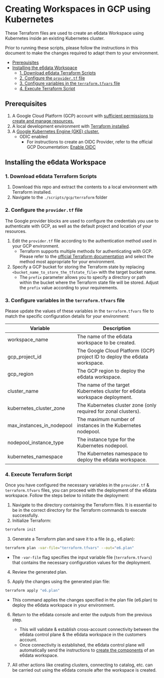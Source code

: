 # Creating Workspaces in GCP using Kubernetes <!-- omit in toc -->

These Terraform files are used to create an e6data Workspace using Kubernetes inside an existing Kubernetes cluster.

Prior to running these scripts, please follow the instructions in this document to make the changes required to adapt them to your environment.

- [Prerequisites](#prerequisites)
- [Installing the e6data Workspace](#installing-the-e6data-workspace)
  - [1. Download e6data Terraform Scripts](#1-download-e6data-terraform-scripts)
  - [2. Configure the `provider.tf` file](#2-configure-the-providertf-file)
  - [3. Configure variables in the `terraform.tfvars` file](#3-configure-variables-in-the-terraformtfvars-file)
  - [4. Execute Terraform Script](#4-execute-terraform-script)

## Prerequisites
1. A Google Cloud Platform (GCP) account with [sufficient permissions to create and manage resources.](https://docs.e6data.com/product-documentation/workspaces/creating-workspaces-in-gcp#deployment-overview-and-resource-provisioning)
2. A local development environment with [Terraform installed](https://docs.e6data.com/product-documentation/workspaces/creating-workspaces-in-gcp#installing-terraform).
3. A [Google Kubernetes Engine (GKE) cluster.](https://docs.e6data.com/product-documentation/workspaces/creating-workspaces-in-gcp#creating-a-gke-cluster-optional)
   - ODIC enabled
     - For instructions to create an OIDC Provider, refer to the official GCP Documentation: [Enable OIDC](https://cloud.google.com/kubernetes-engine/docs/how-to/oidc#enable-oidc)

## Installing the e6data Workspace

### 1. Download e6data Terraform Scripts

   1. Download this repo and extract the contents to a local environment with Terraform installed.
   2. Navigate to the `./scripts/gcp/terraform` folder

### 2. Configure the `provider.tf` file

The Google provider blocks are used to configure the credentials you use to authenticate with GCP, as well as the default project and location of your resources.

1. Edit the `provider.tf` file according to the authentication method used in your GCP environment.
   - Terraform supports multiple methods for authenticating with GCP. Please refer to the [official Terraform documentation](https://registry.terraform.io/providers/hashicorp/google/latest/docs/guides/provider_reference#authentication-configuration) and select the method most appropriate for your environment.
2. Specify a GCP bucket for storing the Terraform state by replacing `<bucket_name_to_store_the_tfstate_file>` with the target bucket name.
   - The `prefix` parameter allows you to specify a directory or path within the bucket where the Terraform state file will be stored. Adjust the `prefix` value according to your requirements.

### 3. Configure variables in the `terraform.tfvars` file

Please update the values of these variables in the `terraform.tfvars` file to match the specific configuration details for your environment:

| Variable                  | Description                                                                |
|---------------------------|----------------------------------------------------------------------------|
| workspace_name            | The name of the e6data workspace to be created.                            |
| gcp_project_id            | The Google Cloud Platform (GCP) project ID to deploy the e6data workspace. |
| gcp_region                | The GCP region to deploy the e6data workspace.                             |
| cluster_name              | The name of the target Kubernetes cluster for e6data workspace deployment. |
| kubernetes_cluster_zone   | The Kubernetes cluster zone (only required for zonal clusters).            |
| max_instances_in_nodepool | The maximum number of instances in the Kubernetes nodepool.                |
| nodepool_instance_type    | The instance type for the Kubernetes nodepool.                             |
| kubernetes_namespace      | The Kubernetes namespace to deploy the e6data workspace.                   |

### 4. Execute Terraform Script

Once you have configured the necessary variables in the `provider.tf` & `terraform.tfvars` files, you can proceed with the deployment of the e6data workspace. Follow the steps below to initiate the deployment:

1. Navigate to the directory containing the Terraform files. It is essential to be in the correct directory for the Terraform commands to execute successfully.
2. Initialize Terraform:

```bash
terraform init
```
3. Generate a Terraform plan and save it to a file (e.g., e6.plan):

```bash
terraform plan -var-file="terraform.tfvars" --out="e6.plan"
```

- The `-var-file` flag specifies the input variable file (`terraform.tfvars`) that contains the necessary configuration values for the deployment.

4. Review the generated plan.

5. Apply the changes using the generated plan file:

```bash
terraform apply "e6.plan"
```

   - This command applies the changes specified in the plan file (e6.plan) to deploy the e6data workspace in your environment.

6. Return to the e6data console and enter the outputs from the previous step.

   - This will validate & establish cross-account connectivity between the e6data control plane & the e6data workspace in the customers account.
   - Once connectivity is established, the e6data control plane will automatically send the instructions to [create the components](https://docs.e6data.com/product-documentation/workspaces/creating-workspaces-in-gcp#deployment-overview-and-resource-provisioning) of an e6data workspace.

7. All other actions like creating clusters, connecting to catalog, etc. can be carried out using the e6data console after the workspace is created.